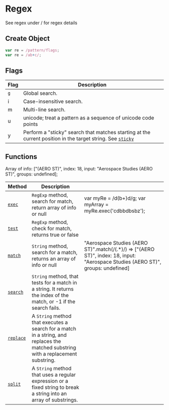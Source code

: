 # Regex

See regex under / for regex details

## Create Object

```js
var re = /pattern/flags;
var re = /ab+c/;
```

## Flags

| Flag | Description                                                  |
| ---- | ------------------------------------------------------------ |
| `g`  | Global search.                                               |
| i    | Case-insensitive search.                                     |
| m    | Multi-line search.                                           |
| u    | unicode; treat a pattern as a sequence of unicode code points |
| y    | Perform a "sticky" search that matches starting at the current position in the target string. See [`sticky`](https://developer.mozilla.org/en-US/docs/Web/JavaScript/Reference/Global_Objects/RegExp/sticky) |

## Functions

Array of info: ["(AERO ST)", index: 18, input: "Aerospace Studies (AERO ST)", groups: undefined]; 

| Method                                                       | Description                                                  |                                                              |
| ------------------------------------------------------------ | ------------------------------------------------------------ | ------------------------------------------------------------ |
| [`exec`](https://developer.mozilla.org/en-US/docs/Web/JavaScript/Reference/Global_Objects/RegExp/exec) | `RegExp` method, search for match,  return array of info or null | var myRe = /d(b+)d/g; var myArray = myRe.exec('cdbbdbsbz');  |
| [`test`](https://developer.mozilla.org/en-US/docs/Web/JavaScript/Reference/Global_Objects/RegExp/test) | `RegExp` method, check for match, returns true or false      |                                                              |
| [`match`](https://developer.mozilla.org/en-US/docs/Web/JavaScript/Reference/Global_Objects/String/match) | `String` method, search for a match, returns an array of info or null | "Aerospace Studies (AERO ST)".match(/\(.*\)/) => ["(AERO ST)", index: 18, input: "Aerospace Studies (AERO ST)", groups: undefined] |
| [`search`](https://developer.mozilla.org/en-US/docs/Web/JavaScript/Reference/Global_Objects/String/search) | `String` method, that tests for a match in a string. It returns the index of the match, or -1 if the search fails. |                                                              |
| [`replace`](https://developer.mozilla.org/en-US/docs/Web/JavaScript/Reference/Global_Objects/String/replace) | A `String` method that executes a search for a match in a string, and replaces the matched substring with a replacement substring. |                                                              |
| [`split`](https://developer.mozilla.org/en-US/docs/Web/JavaScript/Reference/Global_Objects/String/split) | A `String` method that uses a regular expression or a fixed string to break a string into an array of substrings. |                                                              |
